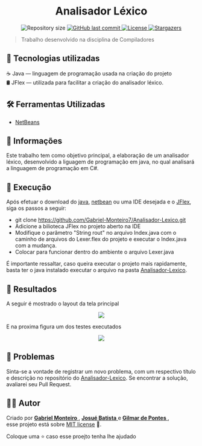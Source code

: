 <h1 align = "center">
<strong>Analisador Léxico</strong>
</h1>

<p align="center">
  <img alt="Repository size" src="https://img.shields.io/github/repo-size/Gabriel-Monteiro7/Analisador-Lexico?color=ff8c00">
  <a href="https://github.com/Gabriel-Monteiro7/Analisador-Lexico/commits/master">
    <img alt="GitHub last commit" src="https://img.shields.io/github/last-commit/Gabriel-Monteiro7/Analisador-Lexico?color=ff8c00">
  </a> 
  <a href="https://github.com/Gabriel-Monteiro7/Analisador-Lexico/blob/master/LICENSE"><img alt="License" src="https://img.shields.io/badge/license-MIT-ff8c00">
  </a>
  <a href="https://github.com/Gabriel-Monteiro7/Analisador-Lexico/stargazers"><img alt="Stargazers" src="https://img.shields.io/github/stars/Gabriel-Monteiro7/Analisador-Lexico?color=ff8c00&logo=github">
  </a>
</p>

> Trabalho desenvolvido na disciplina de Compiladores

## 📌 Tecnologias utilizadas

☕️ Java — linguagem de programação usada na criação do projeto <br>
🛢️ JFlex — utilizada para facilitar a criação do analisador léxico.<br>

## 🛠️ Ferramentas Utilizadas

- [NetBeans](https://netbeans.org/)

## 📕 Informações

Este trabalho tem como objetivo principal, a elaboração de um analisador léxico, desenvolvido a liguagem de programação em java, no qual analisará a linguagem de programação em C#.

## 🚀 Execução
Após efetuar o download do [java]( https://www.java.com/pt-BR/), [netbean]( https://netbeans.org/) ou uma IDE desejada e o [JFlex](https://drive.google.com/file/d/1pgP0ix6RRR3FMzi-9Keo_UmNdDHrppKn/view?usp=sharing), siga os passos a seguir:
- git clone https://github.com/Gabriel-Monteiro7/Analisador-Lexico.git
- Adicione a bilioteca JFlex no projeto aberto na IDE
- Modifique o parâmetro "String rout" no arquivo Index.java com o caminho de arquivos do Lexer.flex do projeto e executar o Index.java com a mudança.
- Colocar para funcionar dentro do ambiente o arquivo Lexer.java

É importante ressaltar, caso queira executar o projeto mais rapidamente, basta ter o java instalado executar o arquivo na pasta [Analisador-Lexico](https://github.com/Gabriel-Monteiro7/Analisador-Lexico/tree/main/Executavel).

## 🥏 Resultados
A seguir é mostrado o layout da tela principal
<p align="center">
  <img src="https://user-images.githubusercontent.com/34459397/96515384-98bfa900-123b-11eb-9a41-315e729a0c3b.png">
</p>
E na proxima figura um dos testes executados
<p align="center">
  <img src="https://user-images.githubusercontent.com/34459397/96515466-c278d000-123b-11eb-94a6-edc442b224d9.png">
</p>

## 🐛 Problemas

Sinta-se a vontade de registrar um novo problema, com um respectivo título e descrição no repositório do [Analisador-Lexico](https://github.com/Gabriel-Monteiro7/Analisador-Lexico/issues). Se encontrar a solução, avaliarei seu Pull Request.

## 👨‍💻 [](<[https://github.com/Gabriel-Monteiro7/Analisador-Lexico](https://github.com/Gabriel-Monteiro7/Analisador-Lexico)#autor>)Autor

Criado por [**Gabriel Monteiro** ](https://github.com/Gabriel-Monteiro7), [**Josué Batista** ](https://github.com/Josuebmota) e [**Gilmar de Pontes** ](https://github.com/GilmardePontes), <br>esse projeto está sobre [MIT license](./LICENSE) 📃.

Coloque uma ⭐️ caso esse proejto tenha lhe ajudado
